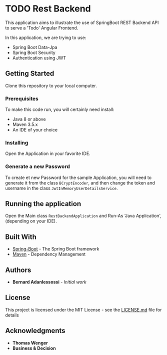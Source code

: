 # TODO Rest Backend

This application aims to illustrate the use of SpringBoot REST Backend API to serve a 'Todo' Angular Frontend.

In this application, we are trying to use:

- Spring Boot Data-Jpa
- Spring Boot Security
- Authentication using JWT

## Getting Started

Clone this repository to your local computer.

### Prerequisites

To make this code run, you will certainly need install:

- Java 8 or above
- Maven 3.5.x
- An IDE of your choice

### Installing

Open the Application in your favorite IDE.

### Generate a new Password

To create et new Password for the sample Application, you will need to generate it from the class `BCryptEncoder`, and then change the token and username in the class `JwtInMemoryUserDetailsService`.

## Running the application

Open the Main class `RestBackendApplication` and Run-As 'Java Application', (depending on your IDE).

## Built With

- [Spring-Boot](https://spring.io) - The Spring Boot framework
- [Maven](https://maven.apache.org/) - Dependency Management

## Authors

- **Bernard Adanlessossi** - _Initial work_

## License

This project is licensed under the MIT License - see the [LICENSE.md](LICENSE.md) file for details

## Acknowledgments

- **Thomas Wenger**
- **Business & Decision**
